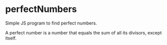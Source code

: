# perfectNumbers
Simple JS program to find perfect numbers. 

A perfect number is a number that equals the sum of all its divisors, except itself.
